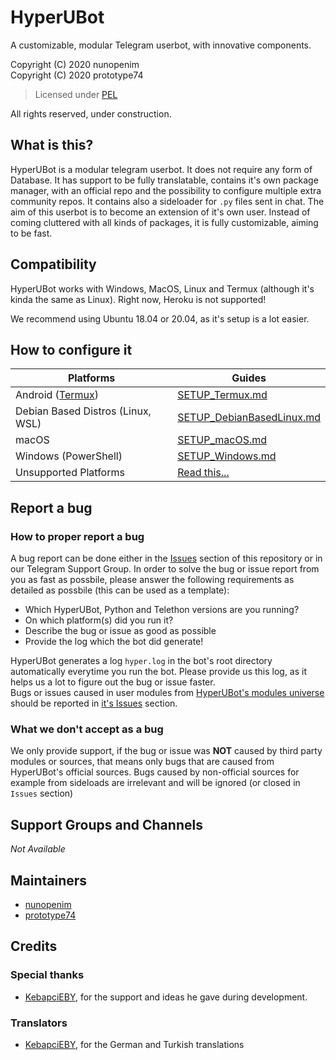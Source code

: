 # HyperUBot

A customizable, modular Telegram userbot, with innovative components.

Copyright (C) 2020 nunopenim\
Copyright (C) 2020 prototype74

> Licensed under [PEL](https://github.com/nunopenim/HyperUBot/blob/master/LICENSE.md)

All rights reserved, under construction.

## What is this?

HyperUBot is a modular telegram userbot. It does not require any form of Database.
It has support to be fully translatable, contains it's own package manager,
with an official repo and the possibility to configure multiple extra community repos.
It contains also a sideloader for `.py` files sent in chat. The aim of this userbot is to become an extension of it's own user.
Instead of coming cluttered with all kinds of packages, it is fully customizable, aiming to be fast.

## Compatibility

HyperUBot works with Windows, MacOS, Linux and Termux (although it's kinda the same as Linux). Right now, Heroku is not supported!

We recommend using Ubuntu 18.04 or 20.04, as it's setup is a lot easier.

## How to configure it

| Platforms | Guides |
| - | - |
| Android ([Termux](https://play.google.com/store/apps/details?id=com.termux&hl=en)) | [SETUP_Termux.md](https://github.com/nunopenim/HyperUBot/blob/master/GUIDES/SETUP_Termux.md) |
| Debian Based Distros (Linux, WSL) | [SETUP_DebianBasedLinux.md](https://github.com/nunopenim/HyperUBot/blob/master/GUIDES/SETUP_DebianBasedLinux.md) |
| macOS | [SETUP_macOS.md](https://github.com/nunopenim/HyperUBot/blob/master/GUIDES/SETUP_MacOS.md) |
| Windows (PowerShell) | [SETUP_Windows.md](https://github.com/nunopenim/HyperUBot/blob/master/GUIDES/SETUP_Windows.md) |
| Unsupported Platforms | [Read this...](https://github.com/nunopenim/HyperUBot/blob/master/GUIDES/SETUP_Unsupported.md) |

## Report a bug

### How to proper report a bug

A bug report can be done either in the [Issues](https://github.com/nunopenim/HyperUBot/issues) section of this repository or
in our Telegram Support Group. In order to solve the bug or issue report from you as fast as possbile, please answer the following requirements as detailed as possbile (this can be used as a template):

- Which HyperUBot, Python and Telethon versions are you running?
- On which platform(s) did you run it?
- Describe the bug or issue as good as possible
- Provide the log which the bot did generate!

HyperUBot generates a log `hyper.log` in the bot's root directory automatically everytime you run the bot.
Please provide us this log, as it helps us a lot to figure out the bug or issue faster.\
Bugs or issues caused in user modules from [HyperUBot's modules universe](https://github.com/nunopenim/module-universe)
should be reported in [it's Issues](https://github.com/nunopenim/module-universe/issues) section.

### What we don't accept as a bug

We only provide support, if the bug or issue was **NOT** caused by third party modules or sources, that means only bugs that are caused from HyperUBot's official sources.
Bugs caused by non-official sources for example from sideloads are irrelevant and will be ignored (or closed in `Issues` section)

## Support Groups and Channels

*Not Available*

## Maintainers

- [nunopenim](https://github.com/nunopenim)
- [prototype74](https://github.com/prototype74)

## Credits

### Special thanks

- [KebapciEBY](https://github.com/KebapciEBY), for the support and ideas he gave during development.

### Translators

- [KebapciEBY](https://github.com/KebapciEBY), for the German and Turkish translations
